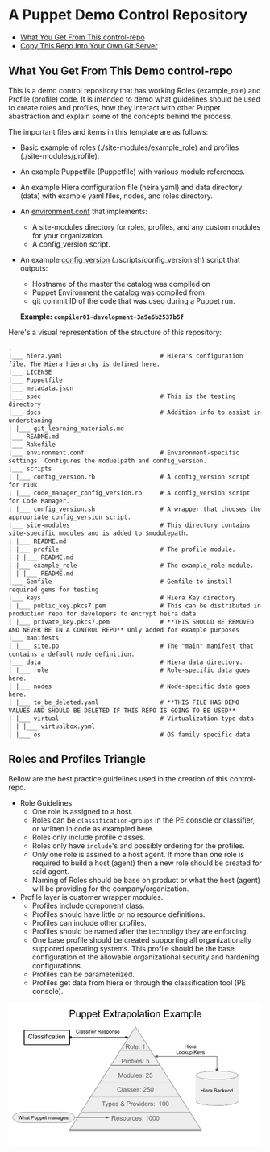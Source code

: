 # A Puppet Demo Control Repository

* [What You Get From This control\-repo](#what-you-get-from-this-control-repo)
* [Copy This Repo Into Your Own Git Server](#copy-this-repo-into-your-own-git-server)


## What You Get From This Demo control-repo

This is a demo control repository that has working Roles (example\_role) and Profile (profile) code.  It is intended to demo what guidelines should be used to create roles and profiles, how they interact with other Puppet abastraction and explain some of the concepts behind the process.

The important files and items in this template are as follows:

* Basic example of roles (./site-modules/example\_role) and profiles (./site-modules/profile).
* An example Puppetfile (Puppetfile) with various module references.
* An example Hiera configuration file (heira.yaml) and data directory (data) with example yaml files, nodes, and roles directory.
* An [environment.conf](https://puppet.com/docs/puppet/5.3/config_file_environment.html) that implements:
  * A site-modules directory for roles, profiles, and any custom modules for your organization.
  * A config\_version script.
* An example [config\_version](https://puppet.com/docs/puppet/5.3/config_file_environment.html#configversion) (./scripts/config_version.sh) script that outputs:
  * Hostname of the master the catalog was compiled on
  * Puppet Environment the catalog was compiled from
  * git commit ID of the code that was used during a Puppet run.
 
  **Example: `compiler01-development-3a9e6b2537b5f`**

Here's a visual representation of the structure of this repository:

```
.
|___ hiera.yaml                           # Hiera's configuration file. The Hiera hierarchy is defined here.
|___ LICENSE
|___ Puppetfile
|___ metadata.json
|___ spec                                 # This is the testing directory
|___ docs                                 # Addition info to assist in understaning
| |___ git_learning_materials.md
|___ README.md
|___ Rakefile
|___ environment.conf                     # Environment-specific settings. Configures the moduelpath and config_version.
|___ scripts
| |___ config_version.rb                  # A config_version script for r10k.
| |___ code_manager_config_version.rb     # A config_version script for Code Manager.
| |___ config_version.sh                  # A wrapper that chooses the appropriate config_version script.
|___ site-modules                         # This directory contains site-specific modules and is added to $modulepath.
| |___ README.md
| |___ profile                            # The profile module.
| | |___ README.md
| |___ example_role                       # The example_role module.
| | |___ README.md
|___ Gemfile                              # Gemfile to install required gems for testing
|___ keys                                 # Hiera Key directory
| |___ public_key.pkcs7.pem               # This can be distributed in production repo for developers to encrypt heira data
| |___ private_key.pkcs7.pem              # **THIS SHOULD BE REMOVED AND NEVER BE IN A CONTROL REPO** Only added for example purposes
|___ manifests
| |___ site.pp                            # The "main" manifest that contains a default node definition.
|___ data                                 # Hiera data directory.
| |___ role                               # Role-specific data goes here.
| |___ nodes                              # Node-specific data goes here.
| |___ to_be_deleted.yaml                 # **THIS FILE HAS DEMO VALUES AND SHOULD BE DELETED IF THIS REPO IS GOING TO BE USED**
| |___ virtual                            # Virtualization type data
| | |___ virtualbox.yaml
| |___ os                                 # OS family specific data
```

## Roles and Profiles Triangle

Bellow are the best practice guidelines used in the creation of this control-repo.

  - Role Guidelines
     - One role is assigned to a host.
     - Roles can be `classification-groups` in the PE console or classifier, or written in code as exampled here.
     - Roles only include profile classes.
     - Roles only have `include`'s and possibly ordering for the profiles.
     - Only one role is assined to a host agent.  If more than one role is required to build a host (agent) then a new role should be created for said agent.
     - Naming of Roles should be base on product or what the host (agent) will be providing for the company/organization. 
  - Profile layer is customer wrapper modules.
     - Profiles include component class.
     - Profiles should have little or no resource definitions.
     - Profiles can include other profiles.
     - Profiles should be named after the technoligy they are enforcing.
     - One base profile should be created supporting all organizationally suppored operating systems.  This profile should be the base configuration of the allowable organizational security and hardening configurations.
     - Profiles can be parameterized.
     - Profiles get data from hiera or through the classification tool (PE console).
  
  ![](jpgs/Role_Profile_triangle.jpg)

